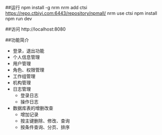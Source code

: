 ##运行
npm install -g nrm
nrm add ctsi https://repo.ctbiyi.com:6443/repository/npmall/
nrm use ctsi
npm install
npm run dev

##访问
http://localhost:8080

##功能简介
* 登录，退出功能
* 个人信息管理
* 用户管理
* 角色、权限管理
* 工作组管理
* 机构管理
* 日志管理
  * 登录日志
  * 操作日志
* 数据库表的增删改查
  * 增加记录
  * 按主键删除、修改、查询
  * 按条件查询、分页、排序
